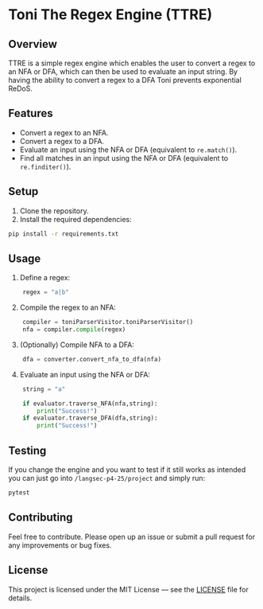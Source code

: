 # Toni The Regex Engine (TTRE)

## Overview

TTRE is a simple regex engine which enables the user to convert a regex to an NFA or DFA, which can then be used to evaluate an input string. By having the ability to convert a regex to a DFA Toni prevents exponential ReDoS. 

## Features

- Convert a regex to an NFA.
- Convert a regex to a DFA.
- Evaluate an input using the NFA or DFA (equivalent to `re.match()`).
- Find all matches in an input using the NFA or DFA (equivalent to `re.finditer()`).

## Setup

1. Clone the repository.
2. Install the required dependencies:

```sh
pip install -r requirements.txt
```

## Usage

1. Define a regex:

```python
    regex = "a|b"
```
2. Compile the regex to an NFA:
```python
    compiler = toniParserVisitor.toniParserVisitor()
    nfa = compiler.compile(regex)
```
3. (Optionally) Compile NFA to a DFA:
```python
    dfa = converter.convert_nfa_to_dfa(nfa)
```
4. Evaluate an input using the NFA or DFA:
```python
    string = "a"

    if evaluator.traverse_NFA(nfa,string):
        print("Success!")
    if evaluator.traverse_DFA(dfa,string):
        print("Success!")
```

## Testing

If you change the engine and you want to test if it still works as intended you can just go into `/langsec-p4-25/project` and simply run:

```sh
pytest
```

## Contributing

Feel free to contribute. Please open up an issue or submit a pull request for any improvements or bug fixes.

## License

This project is licensed under the MIT License — see the [LICENSE](./LICENSE) file for details.
